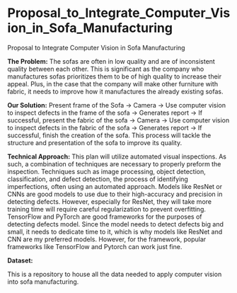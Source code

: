 # Proposal_to_Integrate_Computer_Vision_in_Sofa_Manufacturing

Proposal to Integrate Computer Vision in Sofa Manufacturing


**The Problem:**
The sofas are often in low quality and are of inconsistent quality between each other. 
This is significant as the company who manufactures sofas prioritizes them to be of high quality to increase their appeal. Plus, in the case that the company will make other furniture with fabric, it needs to improve how it manufactures the already existing sofas.

**Our Solution:**
Present frame of the Sofa → Camera → Use computer vision to inspect defects in the frame of the sofa → Generates report → If successful, present the fabric of the sofa → Camera → Use computer vision to inspect defects in the fabric of the sofa → Generates report → If successful, finish the creation of the sofa.
This process will tackle the structure and presentation of the sofa to improve its quality.

**Technical Approach:**
This plan will utilize automated visual inspections. As such, a combination of techniques are necessary to properly preform the inspection. Techniques such as image processing, object detection, classification, and defect detection, the process of identifying imperfections, often using an automated approach.
Models like ResNet or CNNs are good models to use due to their high-accuracy and precision in detecting defects. However, especially for ResNet, they will take more training time will require careful regularization to prevent overfitting.
TensorFlow and PyTorch are good frameworks for the purposes of detecting defects model.
Since the model needs to detect defects big and small, it needs to dedicate time to it, which is why models like ResNet and CNN are my preferred models. However, for the framework, popular frameworks like TensorFlow and Pytorch can work just fine.

**Dataset:**



This is a repository to house all the data needed to apply computer vision into sofa manufacturing.
